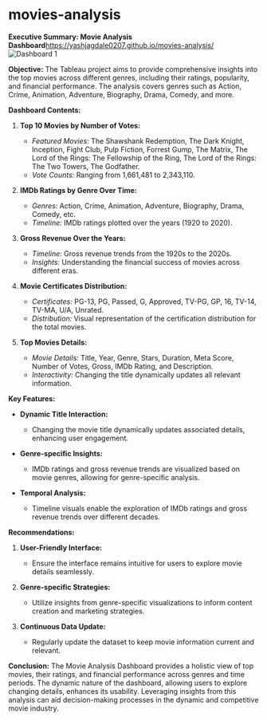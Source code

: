 # movies-analysis
**Executive Summary: Movie Analysis Dashboard**https://yashjagdale0207.github.io/movies-analysis/
![Dashboard 1](https://github.com/yashjagdale0207/movies-analysis/assets/145290827/56cdd8d6-324d-4ca5-83c4-b4d27035f11f)


**Objective:**
The Tableau project aims to provide comprehensive insights into the top movies across different genres, including their ratings, popularity, and financial performance. The analysis covers genres such as Action, Crime, Animation, Adventure, Biography, Drama, Comedy, and more.

**Dashboard Contents:**

1. **Top 10 Movies by Number of Votes:**
   - *Featured Movies:* The Shawshank Redemption, The Dark Knight, Inception, Fight Club, Pulp Fiction, Forrest Gump, The Matrix, The Lord of the Rings: The Fellowship of the Ring, The Lord of the Rings: The Two Towers, The Godfather.
   - *Vote Counts:* Ranging from 1,661,481 to 2,343,110.

2. **IMDb Ratings by Genre Over Time:**
   - *Genres:* Action, Crime, Animation, Adventure, Biography, Drama, Comedy, etc.
   - *Timeline:* IMDb ratings plotted over the years (1920 to 2020).

3. **Gross Revenue Over the Years:**
   - *Timeline:* Gross revenue trends from the 1920s to the 2020s.
   - *Insights:* Understanding the financial success of movies across different eras.

4. **Movie Certificates Distribution:**
   - *Certificates:* PG-13, PG, Passed, G, Approved, TV-PG, GP, 16, TV-14, TV-MA, U/A, Unrated.
   - *Distribution:* Visual representation of the certification distribution for the total movies.

5. **Top Movies Details:**
   - *Movie Details:* Title, Year, Genre, Stars, Duration, Meta Score, Number of Votes, Gross, IMDb Rating, and Description.
   - *Interactivity:* Changing the title dynamically updates all relevant information.

**Key Features:**

- **Dynamic Title Interaction:**
  - Changing the movie title dynamically updates associated details, enhancing user engagement.

- **Genre-specific Insights:**
  - IMDb ratings and gross revenue trends are visualized based on movie genres, allowing for genre-specific analysis.

- **Temporal Analysis:**
  - Timeline visuals enable the exploration of IMDb ratings and gross revenue trends over different decades.

**Recommendations:**

1. **User-Friendly Interface:**
   - Ensure the interface remains intuitive for users to explore movie details seamlessly.

2. **Genre-specific Strategies:**
   - Utilize insights from genre-specific visualizations to inform content creation and marketing strategies.

3. **Continuous Data Update:**
   - Regularly update the dataset to keep movie information current and relevant.

**Conclusion:**
The Movie Analysis Dashboard provides a holistic view of top movies, their ratings, and financial performance across genres and time periods. The dynamic nature of the dashboard, allowing users to explore changing details, enhances its usability. Leveraging insights from this analysis can aid decision-making processes in the dynamic and competitive movie industry.


